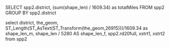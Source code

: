 
SELECT spp2.district, 
(sum(shape_len) / 1609.34) as totalMiles
FROM spp2 
GROUP BY spp2.district


select 
district, 
the_geom, 
ST_Length(ST_AsText(ST_Transform(the_geom,26915)))/1609.34 as shape_len_m,
shape_len / 5280 AS shape_len_f,
spp2.rd20full,
xstrt1,
xstrt2
from spp2